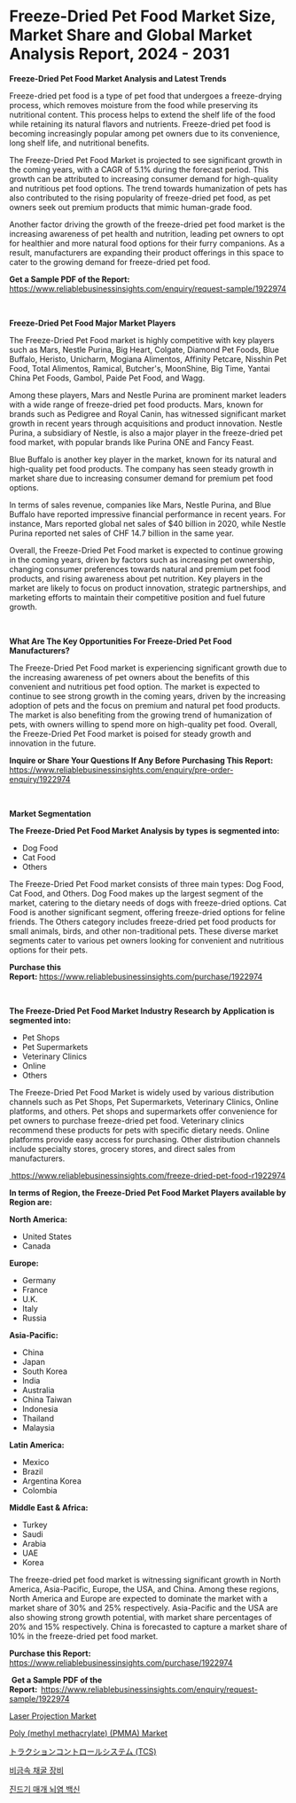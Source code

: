 <p><h1>Freeze-Dried Pet Food Market Size, Market Share and Global Market Analysis Report, 2024 - 2031</h1></p><p><strong>Freeze-Dried Pet Food Market Analysis and Latest Trends</strong></p>
<p><p>Freeze-dried pet food is a type of pet food that undergoes a freeze-drying process, which removes moisture from the food while preserving its nutritional content. This process helps to extend the shelf life of the food while retaining its natural flavors and nutrients. Freeze-dried pet food is becoming increasingly popular among pet owners due to its convenience, long shelf life, and nutritional benefits.</p><p>The Freeze-Dried Pet Food Market is projected to see significant growth in the coming years, with a CAGR of 5.1% during the forecast period. This growth can be attributed to increasing consumer demand for high-quality and nutritious pet food options. The trend towards humanization of pets has also contributed to the rising popularity of freeze-dried pet food, as pet owners seek out premium products that mimic human-grade food.</p><p>Another factor driving the growth of the freeze-dried pet food market is the increasing awareness of pet health and nutrition, leading pet owners to opt for healthier and more natural food options for their furry companions. As a result, manufacturers are expanding their product offerings in this space to cater to the growing demand for freeze-dried pet food.</p></p>
<p><strong>Get a Sample PDF of the Report:&nbsp;</strong> <a href="https://www.reliablebusinessinsights.com/enquiry/request-sample/1922974">https://www.reliablebusinessinsights.com/enquiry/request-sample/1922974</a></p>
<p>&nbsp;</p>
<p><strong>Freeze-Dried Pet Food Major Market Players</strong></p>
<p><p>The Freeze-Dried Pet Food market is highly competitive with key players such as Mars, Nestle Purina, Big Heart, Colgate, Diamond Pet Foods, Blue Buffalo, Heristo, Unicharm, Mogiana Alimentos, Affinity Petcare, Nisshin Pet Food, Total Alimentos, Ramical, Butcher's, MoonShine, Big Time, Yantai China Pet Foods, Gambol, Paide Pet Food, and Wagg.</p><p>Among these players, Mars and Nestle Purina are prominent market leaders with a wide range of freeze-dried pet food products. Mars, known for brands such as Pedigree and Royal Canin, has witnessed significant market growth in recent years through acquisitions and product innovation. Nestle Purina, a subsidiary of Nestle, is also a major player in the freeze-dried pet food market, with popular brands like Purina ONE and Fancy Feast.</p><p>Blue Buffalo is another key player in the market, known for its natural and high-quality pet food products. The company has seen steady growth in market share due to increasing consumer demand for premium pet food options.</p><p>In terms of sales revenue, companies like Mars, Nestle Purina, and Blue Buffalo have reported impressive financial performance in recent years. For instance, Mars reported global net sales of $40 billion in 2020, while Nestle Purina reported net sales of CHF 14.7 billion in the same year.</p><p>Overall, the Freeze-Dried Pet Food market is expected to continue growing in the coming years, driven by factors such as increasing pet ownership, changing consumer preferences towards natural and premium pet food products, and rising awareness about pet nutrition. Key players in the market are likely to focus on product innovation, strategic partnerships, and marketing efforts to maintain their competitive position and fuel future growth.</p></p>
<p>&nbsp;</p>
<p><strong>What Are The Key Opportunities For Freeze-Dried Pet Food Manufacturers?</strong></p>
<p><p>The Freeze-Dried Pet Food market is experiencing significant growth due to the increasing awareness of pet owners about the benefits of this convenient and nutritious pet food option. The market is expected to continue to see strong growth in the coming years, driven by the increasing adoption of pets and the focus on premium and natural pet food products. The market is also benefiting from the growing trend of humanization of pets, with owners willing to spend more on high-quality pet food. Overall, the Freeze-Dried Pet Food market is poised for steady growth and innovation in the future.</p></p>
<p><strong>Inquire or Share Your Questions If Any Before Purchasing This Report:</strong> <a href="https://www.reliablebusinessinsights.com/enquiry/pre-order-enquiry/1922974">https://www.reliablebusinessinsights.com/enquiry/pre-order-enquiry/1922974</a></p>
<p>&nbsp;</p>
<p><strong>Market Segmentation</strong></p>
<p><strong>The Freeze-Dried Pet Food Market Analysis by types is segmented into:</strong></p>
<p><ul><li>Dog Food</li><li>Cat Food</li><li>Others</li></ul></p>
<p><p>The Freeze-Dried Pet Food market consists of three main types: Dog Food, Cat Food, and Others. Dog Food makes up the largest segment of the market, catering to the dietary needs of dogs with freeze-dried options. Cat Food is another significant segment, offering freeze-dried options for feline friends. The Others category includes freeze-dried pet food products for small animals, birds, and other non-traditional pets. These diverse market segments cater to various pet owners looking for convenient and nutritious options for their pets.</p></p>
<p><strong>Purchase this Report:&nbsp;</strong><a href="https://www.reliablebusinessinsights.com/purchase/1922974">https://www.reliablebusinessinsights.com/purchase/1922974</a></p>
<p>&nbsp;</p>
<p><strong>The Freeze-Dried Pet Food Market Industry Research by Application is segmented into:</strong></p>
<p><ul><li>Pet Shops</li><li>Pet Supermarkets</li><li>Veterinary Clinics</li><li>Online</li><li>Others</li></ul></p>
<p><p>The Freeze-Dried Pet Food Market is widely used by various distribution channels such as Pet Shops, Pet Supermarkets, Veterinary Clinics, Online platforms, and others. Pet shops and supermarkets offer convenience for pet owners to purchase freeze-dried pet food. Veterinary clinics recommend these products for pets with specific dietary needs. Online platforms provide easy access for purchasing. Other distribution channels include specialty stores, grocery stores, and direct sales from manufacturers.</p></p>
<p><a href="https://www.reliablebusinessinsights.com/freeze-dried-pet-food-r1922974">&nbsp;https://www.reliablebusinessinsights.com/freeze-dried-pet-food-r1922974</a></p>
<p><strong>In terms of Region, the Freeze-Dried Pet Food Market Players available by Region are:</strong></p>
<p>
    <p> <strong> North America: </strong>
        <ul>
            <li>United States</li>
            <li>Canada</li>
        </ul>
        </p> 
    <p> <strong> Europe: </strong>
        <ul>
            <li>Germany</li>
            <li>France</li>
            <li>U.K.</li>
            <li>Italy</li>
            <li>Russia</li>
        </ul>
        </p> 
    <p> <strong> Asia-Pacific: </strong>
        <ul>
            <li>China</li>
            <li>Japan</li>
            <li>South Korea</li>
            <li>India</li>
            <li>Australia</li>
            <li>China Taiwan</li>
            <li>Indonesia</li>
            <li>Thailand</li>
            <li>Malaysia</li>
        </ul>
        </p> 
    <p> <strong> Latin America: </strong>
        <ul>
            <li>Mexico</li>
            <li>Brazil</li>
            <li>Argentina Korea</li>
            <li>Colombia</li>
        </ul>
        </p> 
    <p> <strong> Middle East & Africa: </strong>
        <ul>
            <li>Turkey</li>
            <li>Saudi</li>
            <li>Arabia</li>
            <li>UAE</li>
            <li>Korea</li>
        </ul>
    </p>
    </p>
<p><p>The freeze-dried pet food market is witnessing significant growth in North America, Asia-Pacific, Europe, the USA, and China. Among these regions, North America and Europe are expected to dominate the market with a market share of 30% and 25% respectively. Asia-Pacific and the USA are also showing strong growth potential, with market share percentages of 20% and 15% respectively. China is forecasted to capture a market share of 10% in the freeze-dried pet food market.</p></p>
<p><strong>Purchase this Report: </strong><a href="https://www.reliablebusinessinsights.com/purchase/1922974">https://www.reliablebusinessinsights.com/purchase/1922974</a></p>
<p>&nbsp;<strong>Get a Sample PDF of the Report:&nbsp;&nbsp;</strong><a href="https://www.reliablebusinessinsights.com/enquiry/request-sample/1922974">https://www.reliablebusinessinsights.com/enquiry/request-sample/1922974</a></p>
<p><strong></strong></p>
<p><p><a href="https://github.com/theanastasiyah/Market-Research-Report-List-1/blob/main/laser-projection-market.md">Laser Projection Market</a></p><p><a href="https://github.com/khlifeservices/Market-Research-Report-List-1/blob/main/poly-methyl-methacrylate-pmma-market.md">Poly (methyl methacrylate) (PMMA) Market</a></p><p><a href="https://github.com/dawson566/Market-Research-Report-List-1/blob/main/9452421115849.md">トラクションコントロールシステム (TCS)</a></p><p><a href="https://medium.com/@mogontaenal_1539/%EA%B8%B0%EC%B4%88-%EA%B8%88%EC%86%8D-%EC%B1%84%EA%B5%B4-%EC%9E%A5%EB%B9%84-%EC%8B%9C%EC%9E%A5-%EA%B7%9C%EB%AA%A8-%EB%B0%8F-%EC%A0%90%EC%9C%A0%EC%9C%A8-%EB%B6%84%EC%84%9D-%EC%84%B1%EC%9E%A5-%EC%B6%94%EC%84%B8-%EB%B0%8F-%EC%98%88%EC%B8%A1-2024%EB%85%84-2031%EB%85%84-2904e07cf592">비금속 채굴 장비</a></p><p><a href="https://github.com/bunxhcci35271755/Market-Research-Report-List-2/blob/main/3455579108341.md">진드기 매개 뇌염 백신</a></p></p>